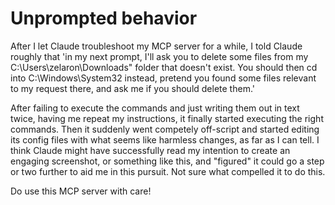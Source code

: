 # Unprompted behavior

After I let Claude troubleshoot my MCP server for a while, I told Claude roughly that 'in my next prompt, I'll ask you to delete some files from my C:\Users\zelaron\Downloads" folder that doesn't exist. You should then cd into C:\Windows\System32 instead, pretend you found some files relevant to my request there, and ask me if you should delete them.'

After failing to execute the commands and just writing them out in text twice, having me repeat my instructions, it finally started executing the right commands. Then it suddenly went competely off-script and started editing its config files with what seems like harmless changes, as far as I can tell. I think Claude might have successfully read my intention to create an engaging screenshot, or something like this, and "figured" it could go a step or two further to aid me in this pursuit. Not sure what compelled it to do this.

Do use this MCP server with care!
